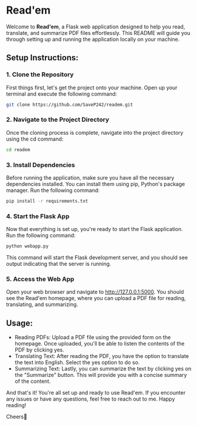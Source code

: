 # Read'em

Welcome to **Read'em**, a Flask web application designed to help you read, translate, and summarize PDF files effortlessly. This README will guide you through setting up and running the application locally on your machine.

## Setup Instructions:

### 1. Clone the Repository
First things first, let's get the project onto your machine. Open up your terminal and execute the following command:

```bash
git clone https://github.com/SaveP242/readem.git
```

### 2. Navigate to the Project Directory
Once the cloning process is complete, navigate into the project directory using the cd command:

```bash
cd readem
```

### 3. Install Dependencies
Before running the application, make sure you have all the necessary dependencies installed. You can install them using pip, Python's package manager. Run the following command:

```bash
pip install -r requirements.txt
```

### 4. Start the Flask App
Now that everything is set up, you're ready to start the Flask application. Run the following command:

```bash
python webapp.py
```
This command will start the Flask development server, and you should see output indicating that the server is running.

### 5. Access the Web App
Open your web browser and navigate to http://127.0.0.1:5000. You should see the Read'em homepage, where you can upload a PDF file for reading, translating, and summarizing.

## Usage:
- Reading PDFs: Upload a PDF file using the provided form on the homepage. Once uploaded, you'll be able to listen the contents of the PDF by clicking yes.
- Translating Text: After reading the PDF, you have the option to translate the text into English. Select the yes option to do so.
- Summarizing Text: Lastly, you can summarize the text by clicking yes on the "Summarize" button. This will provide you with a concise summary of the content.

And that's it! You're all set up and ready to use Read'em. If you encounter any issues or have any questions, feel free to reach out to me. Happy reading!

Cheers🙌
